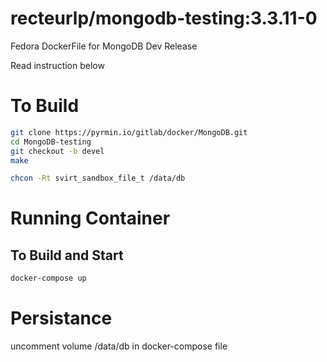 recteurlp/mongodb-testing:3.3.11-0
=================================

Fedora DockerFile for MongoDB Dev Release

Read instruction below

# To Build

```bash
git clone https://pyrmin.io/gitlab/docker/MongoDB.git
cd MongoDB-testing
git checkout -b devel
make
```

```bash
chcon -Rt svirt_sandbox_file_t /data/db
```
# Running Container

## To Build and Start
```bash
docker-compose up
```

# Persistance

uncomment volume /data/db in docker-compose file

